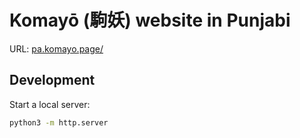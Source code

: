 # Komayō (駒妖) website in Punjabi

URL: [pa.komayo.page/](https://pa.komayo.page/)

## Development

Start a local server:

```sh
python3 -m http.server
```
